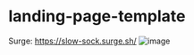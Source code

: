 # landing-page-template
Surge:
https://slow-sock.surge.sh/
![image](https://user-images.githubusercontent.com/104533219/171970113-5c9634b1-8311-4545-b84e-9ab129980f70.png)

